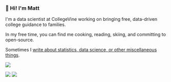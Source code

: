 ### 👋 Hi! I'm **Matt**

I'm a data scientist at CollegeVine working on bringing free, data-driven college guidance to families. 

In my free time, you can find me cooking, reading, skiing, and committing to open-source. 

Sometimes I [write about statistics, data science, or other miscellaneous things](https://matthewrkaye.com/blog/).

![](http://github-profile-summary-cards.vercel.app/api/cards/profile-details?username=mrkaye97&theme=github)

![](http://github-profile-summary-cards.vercel.app/api/cards/stats?username=mrkaye97&theme=github)  ![](http://github-profile-summary-cards.vercel.app/api/cards/repos-per-language?username=mrkaye97&theme=github)
